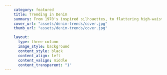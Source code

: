 ```yaml
---
    category: featured
    title: Trending in Denim
    summary: From 1970's inspired silhouettes, to flattering high-waisted cuts and the all-new girlfriend fit - are you ready to adopt the latest trends?
    cover_url: "assets/denim-trends/cover.jpg"
    thumb_url: "assets/denim-trends/cover.jpg"

    layout:
      type: three-column
      image_style: background
      content_style: black
      content_align: left
      content_valign: middle
      content_transparent: "1"
---
```

